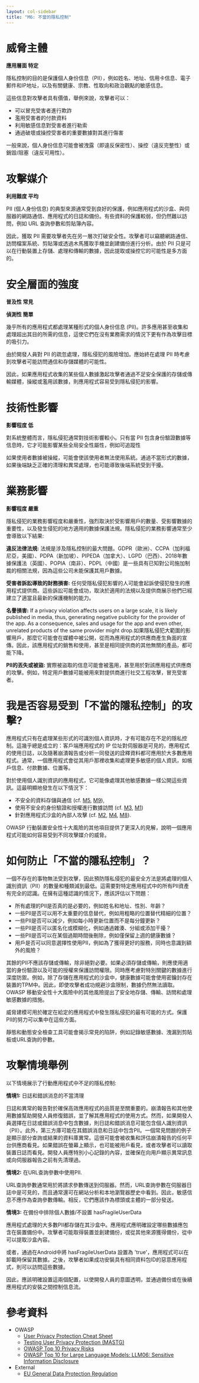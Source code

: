```yaml
---
layout: col-sidebar
title: "M6: 不當的隱私控制"
---
```


# 威脅主體

**應用層面 特定**

隱私控制的目的是保護個人身份信息（PII），例如姓名、地址、信用卡信息、電子郵件和IP地址，以及有關健康、宗教、性取向和政治觀點的敏感信息。

這些信息對攻擊者具有價值，舉例來說，攻擊者可以： 
- 可以冒充受害者進行欺詐 
- 濫用受害者的付款資料
- 利用敏感信息對受害者進行勒索
- 通過破壞或操控受害者的重要數據對其進行傷害

一般來說，個人身份信息可能會被洩露（即違反保密性）、操控（違反完整性）或銷毀/阻塞（違反可用性）。


# 攻擊媒介	

**利用難度 平均**

PII (個人身份信息) 的典型來源通常受到良好的保護，例如應用程式的沙盒、與伺服器的網路通信、應用程式的日誌和備份。有些資料的保護較弱，但仍然難以訪問，例如 URL 查詢參數和剪貼簿內容。

因此，獲取 PII 需要攻擊者先在另一層次打破安全性。攻擊者可以竊聽網路通信、訪問檔案系統、剪貼簿或透過木馬獲取手機並創建備份進行分析。由於 PII 只是可以在行動裝置上存儲、處理和傳輸的數據，因此提取或操控它的可能性是多方面的。


# 安全層面的強度

**普及性 常見**

**偵測性 簡單**

幾乎所有的應用程式都處理某種形式的個人身份信息 (PII)。許多應用甚至收集和處理超出其目的所需的信息，這使它們在沒有業務需求的情況下更有作為攻擊目標的吸引力。

由於開發人員對 PII 的疏忽處理，隱私侵犯的風險增加。應始終在處理 PII 時考慮到攻擊者可能訪問通信和存儲媒體的可能性。

因此，如果應用程式收集的某些個人數據激起攻擊者通過不足安全保護的存儲或傳輸媒體，操縱或濫用該數據，則應用程式容易受到隱私侵犯的影響。


# 技術性影響	

**影響程度 低**

對系統整體而言，隱私侵犯通常對技術影響較小。只有當 PII 包含身份驗證數據等信息時，它才可能影響某些全局安全性屬性，例如可追蹤性

如果使用者數據被操縱，可能會使該使用者無法使用系統。通過不當形式的數據，如果後端缺乏正確的清理和異常處理，也可能導致後端系統受到干擾。


# 業務影響

**影響程度 嚴重** 

 
隱私侵犯的業務影響程度和嚴重性，強烈取決於受影響用戶的數量、受影響數據的重要性，以及發生侵犯的地方適用的數據保護法規。隱私侵犯的業務影響通常至少會導致以下結果:

**違反法律法規:** 法規是涉及隱私控制的最大問題。GDPR（歐洲）、CCPA（加利福尼亞，美國）、PDPA（新加坡）、PIPEDA（加拿大）、LGPD（巴西）、2018年數據保護法（英國）、POPIA（南非）、PDPL（中國）是一些具有已知對公司施加制裁的相關法規，因為這些公司未能保護其用戶數據。

**受害者訴訟導致的財務損害:** 任何受隱私侵犯影響的人可能會起訴使侵犯發生的應用程式提供商。這些訴訟可能會成功，取決於適用的法規以及提供商展示他們已經建立了適當且最新的保護機制的能力。

**名譽損害:** If a privacy violation affects users on a large scale, it is likely published in media, thus, generating negative publicity for the provider of the app. As a consequence, sales and usage for the app and even other, unrelated products of the same provider might drop.如果隱私侵犯大範圍的影響用戶，那麼它可能會在媒體中被公開，從而為應用程式的供應商產生負面的宣傳。因此，該應用程式的銷售和使用，甚至是相同提供商的其他無關的產品，都可能下降。

**PII的丟失或被盜:** 實際被盜取的信息可能會被濫用，甚至用於對該應用程式供應商的攻擊。例如，特定用戶數據可能被用來對提供商進行社交工程攻擊，冒充受害者。


# 我是否容易受到「不當的隱私控制」的攻擊?

應用程式只有在處理某些形式的可識別個人資訊時，才有可能存在不足的隱私控制。這幾乎總是成立的：客戶端應用程式的 IP 位址對伺服器是可見的，應用程式的使用日誌，以及隨著崩潰報告或分析一同發送的詮釋資料都可應用於大多數應用程式。通常，一個應用程式會從其用戶那裡收集和處理更多敏感的個人資訊，如帳戶信息、付款數據、位置等。

對於使用個人識別資訊的應用程式，它可能像處理其他敏感數據一樣公開這些資訊。這最明顯地發生在以下情況下：
- 不安全的資料存儲與通信 (cf. [M5](m5-不安全的通信), [M9](m9-不安全的資料存儲)),
- 使用不安全的身份驗證和授權進行數據訪問 (cf. [M3](m3-不安全的身分驗證與授權), [M1](m1-不當的憑證使用))
- 針對應用程式沙盒的內部人攻擊 (cf. [M2](m2-供應鏈安全不足), [M4](m4-不足的輸入或輸出合法性檢查), [M8](m8-安全性配置錯誤)).

OWASP 行動裝置安全性十大風險的其他項目提供了更深入的見解，說明一個應用程式可能如何容易受到不同攻擊媒介的威脅。


# 如何防止「不當的隱私控制」？

一個不存在的事物無法受到攻擊，因此預防隱私侵犯的最安全方法是將處理的個人識別資訊（PII）的數量和種類減到最低。這需要對特定應用程式中的所有PII資產有完全的認識。在擁有這種認識的情況下，應該評估以下問題：

- 所有處理的PII是否真的是必要的，例如姓名和地址、性別、年齡？
- 一些PII是否可以用不太重要的信息替代，例如用粗略的位置替代精細的位置？
- 一些PII是否可以減少，例如每小時更新位置而不是每分鐘更新？
- 一些PII是否可以匿名化或模糊化，例如通過雜湊、分組或添加干擾？
- 一些PII是否可以在某個過期時間後刪除，例如僅保留上週的健康數據？
- 用戶是否可以同意選擇性使用PII，例如為了獲得更好的服務，同時也意識到額外的風險？

其餘的PII不應該存儲或傳輸，除非絕對必要。如果必須存儲或傳輸，則應使用適當的身份驗證以及可能的授權來保護訪問權限。同時應考慮對特別關鍵的數據進行深度防禦。例如，除了存儲在應用程式的沙盒中，健康數據可能會使用密鑰封存在裝置的TPM中。因此，即使攻擊者成功規避沙盒限制，數據仍然無法讀取。OWASP 移動安全性十大風險中的其他風險提出了安全地存儲、傳輸、訪問和處理敏感數據的措施。

威脅建模可用於確定在給定的應用程式中發生隱私侵犯的最有可能的方式。保護PII的努力可以集中在這些方面。

靜態和動態安全檢查工具可能會揭示常見的陷阱，例如記錄敏感數據、洩漏到剪貼板或URL查詢的參數。


# 攻擊情境舉例

以下情境展示了行動應用程式中不足的隱私控制: 

**情境1:** 日誌和錯誤消息的不當清理 
 
日誌和異常的報告對於確保高效應用程式的品質是至關重要的。崩潰報告和其他使用數據幫助開發人員修復錯誤，並了解其應用程式的使用方式。然而，如果開發人員選擇在日誌或錯誤消息中包含數據，則日誌和錯誤消息可能包含個人識別資訊（PII）。此外，第三方庫可能在其錯誤消息和日誌中包含PII。一個常見問題的例子是顯示部分查詢或結果的資料庫異常。這很可能會被收集和評估崩潰報告的任何平台供應商看見。如果錯誤在螢幕上顯示，也可能被用戶看見，或者攻擊者可以讀取裝置日誌而看見。開發人員應特別小心記錄的內容，並確保在向用戶顯示異常訊息或向伺服器報告之前有先清理過。

**情境2:** 在URL查詢參數中使用PII. 

URL查詢參數通常用於將請求參數傳送到伺服器。然而，URL查詢參數在伺服器日誌中是可見的，而且通常還可在網站分析和本地瀏覽器歷史中看到。因此，敏感信息不應作為查詢參數傳輸。相反，它們應該作為標頭或主體的一部分發送。

**情境3:** 在備份中排除個人數據/不設置 hasFragileUserData 

應用程式處理的大多數PII都存儲在其沙盒中。應用程式應明確設定哪些數據應包含在裝置備份中。攻擊者可能取得裝置並創建備份，或從其他來源獲得備份，從中可以提取沙盒內容。

或者，通過在Android中將 hasFragileUserData 設置為 'true'，應用程式可以在卸載時保留其數據。之後，攻擊者如果成功安裝具有相同資料包ID的惡意應用程式，則可以訪問這些數據。

因此，應該明確設置這兩個配置，以使開發人員的意圖透明，並通過備份或在後續應用程式的安裝之間控制信息流。

# 參考資料

- OWASP
  - [User Privacy Protection Cheat Sheet](https://cheatsheetseries.owasp.org/cheatsheets/User_Privacy_Protection_Cheat_Sheet.html)
  - [Testing User Privacy Protection (MASTG)](https://mas.owasp.org/MASTG/General/0x04i-Testing-User-Privacy-Protection/)
  - [OWASP Top 10 Privacy Risks](https://owasp.org/www-project-top-10-privacy-risks/)
  - [OWASP Top 10 for Large Language Models: LLM06: Sensitive Information Disclosure](https://owasp.org/www-project-top-10-for-large-language-model-applications/)
- External
  - [EU General Data Protection Regulation](https://gdpr.eu/)
